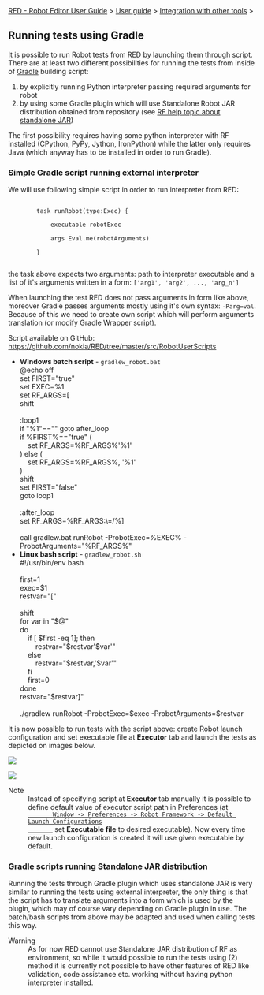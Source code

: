 <html>
<head>
<link href="PLUGINS_ROOT/org.robotframework.ide.eclipse.main.plugin.doc.user/help/style.css" rel="stylesheet" type="text/css"/>
</head>
<body>
<a href="..\..\index.html">RED - Robot Editor User Guide</a> &gt; <a href="..\user_guide.html">User guide</a> &gt; <a href="..\tools_integration.html">Integration with other tools</a> &gt; 
	<h2>Running tests using Gradle</h2>
<p>It is possible to run Robot tests from RED by launching them through script. 
	There are at least two different possibilities for running the tests from inside of
	<a class="external" href="https://gradle.org/" target="_blank">Gradle</a> building script:
	</p>
<ol>
<li>by explicitly running Python interpreter passing required arguments for robot</li>
<li>by using some Gradle plugin which will use Standalone Robot JAR distribution
		obtained from repository (see
		<a class="external" href="http://robotframework.org/robotframework/latest/RobotFrameworkUserGuide.html#standalone-jar-distribution" target="_blank">RF help topic about standalone JAR</a>)
		</li>
</ol>
<p>The first possibility requires having some python interpreter with RF installed 
	(CPython, PyPy, Jython, IronPython) while the latter only requires Java (which anyway has
	to be installed in order to run Gradle).
	</p>
<h3>Simple Gradle script running external interpreter</h3>
<p>We will use following simple script in order to run interpreter from RED: 
	</p>
<div class="code">
<code>
		task runRobot(type:Exec) {<br/>
   		&nbsp;&nbsp;&nbsp;&nbsp;executable robotExec<br/>
 		&nbsp;&nbsp;&nbsp;&nbsp;args Eval.me(robotArguments)<br/>
		}
		</code>
</div>
<p>the task above expects two arguments: path to interpreter executable and a list 
	of it's arguments written in a form: <code>['arg1', 'arg2', ..., 'arg_n']</code>
</p>
<p>When launching the test RED does not pass arguments in form like above, moreover 
	Gradle passes arguments mostly using it's own syntax: <code>-Parg=val</code>.
	Because of this we need to create own script which will perform arguments translation
	(or modify Gradle Wrapper script).
	</p>
<p>
    Script available on GitHub: <a class="external" href="https://github.com/nokia/RED/tree/master/src/RobotUserScripts" target="_blank">
		https://github.com/nokia/RED/tree/master/src/RobotUserScripts</a>
</p>
<ul>
<li><b>Windows batch script</b> - <code>gradlew_robot.bat</code>
<div class="code">
			@echo off<br/>
			set FIRST="true"<br/>
			set EXEC=%1<br/>
			set RF_ARGS=[<br/>
			shift<br/>
<br/>
			:loop1<br/>
			if "%1"=="" goto after_loop<br/>
			if %FIRST%=="true" (<br/>
			&nbsp;&nbsp;&nbsp;&nbsp;set RF_ARGS=%RF_ARGS%'%1'<br/>
			) else (<br/>
			&nbsp;&nbsp;&nbsp;&nbsp;set RF_ARGS=%RF_ARGS%, '%1'<br/>
			)<br/>
			shift<br/>
			set FIRST="false"<br/>
			goto loop1<br/>
<br/>
			:after_loop<br/>
			set RF_ARGS=%RF_ARGS:\=/%]<br/>
<br/>
			call gradlew.bat runRobot -ProbotExec=%EXEC% -ProbotArguments="%RF_ARGS%"<br/>
</div>
</li>
<li><b>Linux bash script</b> - <code>gradlew_robot.sh</code>
<div class="code">
			#!/usr/bin/env bash<br/>
<br/>
			first=1<br/>
			exec=$1<br/>
			restvar="["<br/>
<br/>
			shift<br/>
			for var in "$@"<br/>
			do<br/>
			&nbsp;&nbsp;&nbsp;&nbsp;if [ $first -eq 1]; then<br/>
			&nbsp;&nbsp;&nbsp;&nbsp;&nbsp;&nbsp;&nbsp;&nbsp;restvar="$restvar'$var'"<br/>
			&nbsp;&nbsp;&nbsp;&nbsp;else<br/>
			&nbsp;&nbsp;&nbsp;&nbsp;&nbsp;&nbsp;&nbsp;&nbsp;restvar="$restvar,'$var'"<br/>
			&nbsp;&nbsp;&nbsp;&nbsp;fi<br/>
			&nbsp;&nbsp;&nbsp;&nbsp;first=0<br/>
			done<br/>
			restvar="$restvar]"<br/>
<br/>
			./gradlew runRobot -ProbotExec=$exec -ProbotArguments=$restvar<br/>
</div>
</li>
</ul>
<p>
		It is now possible to run tests with the script above: create Robot
		launch configuration and set executable file at <b>Executor</b> tab
		and launch the tests as depicted on images below.
	</p>
<p><img src="images/gradle_win.png"/></p>
<p><img src="images/gradle_linux.png"/></p>
<dl class="note">
<dt>Note</dt>
<dd>Instead of specifying script at <b>Executor</b> tab manually it is possible to define
	   default value of executor script path in Preferences
	   (at <code><a class="command" href="javascript:executeCommand('org.eclipse.ui.window.preferences(preferencePageId=org.robotframework.ide.eclipse.main.plugin.preferences.launch.default)')">
	   Window -&gt; Preferences -&gt; Robot Framework -&gt; Default Launch Configurations
	   </a></code> set <b>Executable file</b> to desired executable). Now every time new launch 
	   configuration is created it will use given executable by default.
	   </dd>
</dl>
<h3>Gradle scripts running Standalone JAR distribution</h3>
<p>Running the tests through Gradle plugin which uses standalone JAR is very similar to running 
	the tests using external interpreter, the only thing is that 
	the script has to translate arguments into a form which is used by the plugin, which may of course vary
	depending on Gradle plugin in use. The batch/bash scripts from above may be adapted and used when calling
	tests this way.
	</p>
<dl class="warning">
<dt>Warning</dt>
<dd>As for now RED cannot use Standalone JAR distribution of RF as environment, so while it would 
	   possible to run the tests using (2) method it is currently not possible to 
	   have other features of RED like validation, code assistance etc. working without having 
	   python interpreter installed.
	   </dd>
</dl>
</body>
</html>